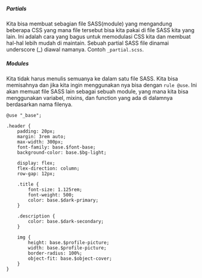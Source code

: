 ##### Partials
Kita bisa membuat sebagian file SASS(module) yang mengandung beberapa CSS yang mana file tersebut bisa kita pakai di file SASS kita yang lain. Ini adalah cara yang bagus untuk memodulasi CSS kita dan membuat hal-hal lebih mudah di maintain. Sebuah partial SASS file dinamai underscore (_) diawal namanya. Contoh ```_partial.scss```. 

##### Modules
Kita tidak harus menulis semuanya ke dalam satu file SASS. Kita bisa memisahnya dan jika kita ingin menggunakan nya bisa dengan ```rule @use```. Ini akan memuat file SASS lain sebagai sebuah module, yang mana kita bisa menggunakan variabel, mixins, dan function yang ada di dalamnya berdasarkan nama filenya.

```
@use "_base";

.header {
    padding: 20px;
    margin: 3rem auto;
    max-width: 300px;
    font-family: base.$font-base;
    background-color: base.$bg-light;

    display: flex;
    flex-direction: column;
    row-gap: 12px;
    
    .title {
        font-size: 1.125rem;
        font-weight: 500;
        color: base.$dark-primary;
    }
    
    .description {
        color: base.$dark-secondary;
    }

    img {
        height: base.$profile-picture;
        width: base.$profile-picture;
        border-radius: 100%;
        object-fit: base.$object-cover;
    }
}
```